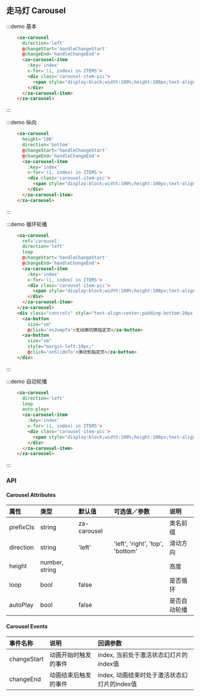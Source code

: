 <script>
const ITEMS = [
  {
    url: '#',
    img: '1',
  },
  {
    url: '#',
    img: '2',
  },
  {
    url: '#',
    img: '3',
  },
];

export default {
  data() {
    return {
      ITEMS,
      i: {}
    }
  },
  methods: {
    handleChangeStart(index){
      console.log(index);
    },
    handleChangeEnd(index){
      console.log(index);
    },
    onJumpTo(){
      this.$refs.carousel.onJumpTo(0)
    },
    onSlideTo(){
      this.$refs.carousel.onSlideTo(2)
    }
  },
};
</script>

## 走马灯 Carousel

:::demo 基本
```html
    <za-carousel
      direction='left'
      @changeStart='handleChangeStart'
      @changeEnd='handleChangeEnd'>
      <za-carousel-item
        :key='index'
        v-for='(i, index) in ITEMS'>
        <div class='carousel-item-pic'>
          <span style="display:block;width:100%;height:100px;text-align:center;line-height:100px;">{{i.img}}</span>
        </div>
      </za-carousel-item>
    </za-carousel>
```
:::

:::demo 纵向
```html
    <za-carousel
      height='100'
      direction='bottom'
      @changeStart='handleChangeStart'
      @changeEnd='handleChangeEnd'>
      <za-carousel-item
        :key='index'
        v-for='(i, index) in ITEMS'>
        <div class='carousel-item-pic'>
          <span style="display:block;width:100%;height:100px;text-align:center;line-height:100px;">{{i.img}}</span>
        </div>
      </za-carousel-item>
    </za-carousel>
```
:::

:::demo 循环轮播
```html
    <za-carousel
      ref='carousel'
      direction='left'
      loop
      @changeStart='handleChangeStart'
      @changeEnd='handleChangeEnd'>
      <za-carousel-item
        :key='index'
        v-for='(i, index) in ITEMS'>
        <div class='carousel-item-pic'>
          <span style="display:block;width:100%;height:100px;text-align:center;line-height:100px;">{{i.img}}</span>
        </div>
      </za-carousel-item>
    </za-carousel>
    <div class="controls" style="text-align:center;padding-bottom:20px;">
      <za-button
        size="sm"
        @click='onJumpTo'>无动画切换指定页</za-button>
      <za-button
        size="sm"
        style="margin-left:10px;"
        @click='onSlideTo'>滑动到指定页</za-button>
    </div>
```
:::

:::demo 自动轮播
```html
    <za-carousel
      direction='left'
      loop
      auto-play>
      <za-carousel-item
        :key='index'
        v-for='(i, index) in ITEMS'>
        <div class='carousel-item-pic'>
          <span style="display:block;width:100%;height:100px;text-align:center;line-height:100px;">{{i.img}}</span>
        </div>
      </za-carousel-item>
    </za-carousel>
```
:::

### API

#### Carousel Attributes

| 属性 | 类型 | 默认值 | 可选值／参数 | 说明 |
| :--- | :--- | :--- | :--- | :--- |
| prefixCls | string | za-carousel | | 类名前缀 |
| direction | string | 'left' | 'left', 'right', 'top', 'bottom' | 滑动方向 |
| height | number, string | | | 高度 |
| loop | bool | false | | 是否循环 |
| autoPlay | bool | false | | 是否自动轮播 |

#### Carousel Events
| 事件名称 | 说明 | 回调参数 |
| :--- | :--- | :--- |
| changeStart | 动画开始时触发的事件 | index, 当前处于激活状态幻灯片的index值 |
| changeEnd | 动画结束后触发的事件 | index, 动画结束时处于激活状态幻灯片的index值 |